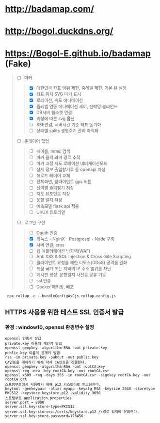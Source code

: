 # http://badamap.com/
# http://bogol.duckdns.org/ 
# https://Bogol-E.github.io/badamap (Fake)
> - [ ] 마커
>> - [x] 대한민국 좌표 범위 제한, 줌레벨 제한, 기본 뷰 설정
>> - [x] 좌표 위치 SVG 마커 표시
>> - [x] 로테이션, 속도 에니메이션
>> - [x] 줌레벨 연동 에니메이션 제어, 선박명 블라인드
>> - [x] DB서버 웹소켓 연결
>> - [x] 속성에 따른 svg 옵션
>> - [ ] SSE연결, 서버시간 기준 좌표 동기화
>> - [ ] 상태별 splits 생명주기 관리 촤적화
> - [ ] 온레이어 팝업
>> - [ ] 배이름, mmsi 검색
>> - [ ] 마커 클릭 과거 경로 추적
>> - [ ] 마커 고정 지도 로테이션 네비게이션모드
>> - [ ] 상세 정보 출입항기록 등 openapi 파싱
>> - [ ] 해로드 레이어 교체
>> - [ ] 전체화면, 클라이언트 gps 버튼
>> - [ ] 선박별 즐겨찾기 저장
>> - [ ] 지도 뷰포인트 저장
>> - [ ] 운항 일지 저장
>> - [ ] 예측모델 flask api 적용
>> - [ ] UI/UX 튜토리얼
> - [ ] 로그인 구현
>> - [ ] Oauth 인증
>> - [x] 리눅스 - NginX - Postgresql - Node 구축
>> - [x] 서버 연결, cros
>> - [ ] 웹 애플리케이션 방화벽(WAF)
>> - [ ] Anti XSS & SQL Injection & Cross-Site Scripting
>> - [ ] 클라이언트 요청을 제한 디도스(DDoS) 공격을 완화
>> - [ ] 특정 국가 또는 지역의 IP 주소 범위를 차단
>> - [ ] 게시판 생성. 운항일지 사진등 공유 기능
>> - [ ] ssl 인증
>> - [ ] Docker 패키징, 배포

```
 npx rollup -c --bundleConfigAsCjs rollup.config.js
```
## HTTPS 사용을 위한 테스트 SSL 인증서 발급
### 환경 : window10, openssl 환경변수 설정
```
openssl 인증서 발급
private.key 이름의 개인키 발급
openssl genpkey -algorithm RSA -out private.key
public.key 이름의 공개키 발급
rsa -in private.key -pubout -out public.key
CA인증을 대체하기 위해 자체 CA인증을 진행한다.
openssl genpkey -algorithm RSA -out rootCA.key
openssl req -new -key rootCA.key -out rootCA.csr
openssl x509 -req -days 365 -in rootCA.csr -signkey rootCA.key -out rootCA.crt
스프링부트에서 사용하기 위해 p12 키스토어로 인코딩한다.
keytool -genkeypair -alias myapp -keyalg RSA -keysize 2048 -storetype PKCS12 -keystore keystore.p12 -validity 3650
스프링부트 application.properties
server.port = 8080
server.ssl.key-store-type=PKCS12
server.ssl.key-store=c:/certs/keystore.p12 //경로 입력에 유의한다.
server.ssl.key-store-password=123456
```